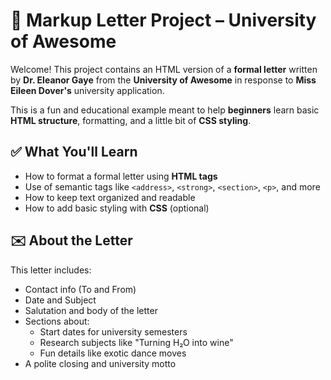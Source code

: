 # 📄 Markup Letter Project – University of Awesome

Welcome! This project contains an HTML version of a **formal letter** written by **Dr. Eleanor Gaye** from the **University of Awesome** in response to **Miss Eileen Dover's** university application.

This is a fun and educational example meant to help **beginners** learn basic **HTML structure**, formatting, and a little bit of **CSS styling**.



## ✅ What You'll Learn

- How to format a formal letter using **HTML tags**
- Use of semantic tags like `<address>`, `<strong>`, `<section>`, `<p>`, and more
- How to keep text organized and readable
- How to add basic styling with **CSS** (optional)



## ✉️ About the Letter

This letter includes:

- Contact info (To and From)
- Date and Subject
- Salutation and body of the letter
- Sections about:
  - Start dates for university semesters
  - Research subjects like "Turning H₂O into wine"
  - Fun details like exotic dance moves
- A polite closing and university motto


